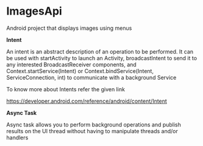 # ImagesApi

Android project that displays images using menus


**Intent**


An intent is an abstract description of an operation to be performed. It can be used with startActivity to launch an Activity, broadcastIntent to send it to any interested BroadcastReceiver components, and Context.startService(Intent) or Context.bindService(Intent, ServiceConnection, int) to communicate with a background Service
 
 
 To know more about Intents refer the given link
 
 https://developer.android.com/reference/android/content/Intent


**Async Task**


Async task allows you to perform background operations and publish results on the UI thread without having to manipulate threads and/or handlers


